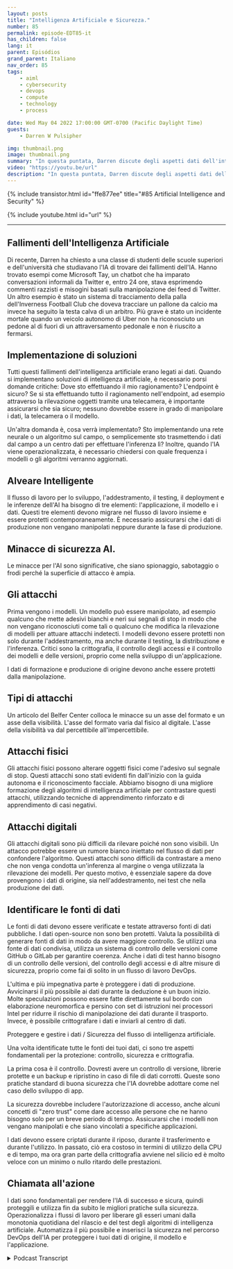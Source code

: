 ```yaml
---
layout: posts
title: "Intelligenza Artificiale e Sicurezza."
number: 85
permalink: episode-EDT85-it
has_children: false
lang: it
parent: Episódios
grand_parent: Italiano
nav_order: 85
tags:
    - aiml
    - cybersecurity
    - devops
    - compute
    - technology
    - process

date: Wed May 04 2022 17:00:00 GMT-0700 (Pacific Daylight Time)
guests:
    - Darren W Pulsipher

img: thumbnail.png
image: thumbnail.png
summary: "In questa puntata, Darren discute degli aspetti dati dell'intelligenza artificiale (AI) e dell'importanza di proteggere tali dati."
video: "https://youtu.be/url"
description: "In questa puntata, Darren discute degli aspetti dati dell'intelligenza artificiale (AI) e dell'importanza di proteggere tali dati."
---
```


<div>
{% include transistor.html id="ffe877ee" title="#85 Artificial Intelligence and Security" %}

{% include youtube.html id="url" %}
</div>

---

## Fallimenti dell'Intelligenza Artificiale

Di recente, Darren ha chiesto a una classe di studenti delle scuole superiori e dell'università che studiavano l'IA di trovare dei fallimenti dell'IA. Hanno trovato esempi come Microsoft Tay, un chatbot che ha imparato conversazioni informali da Twitter e, entro 24 ore, stava esprimendo commenti razzisti e misogini basati sulla manipolazione dei feed di Twitter. Un altro esempio è stato un sistema di tracciamento della palla dell'Inverness Football Club che doveva tracciare un pallone da calcio ma invece ha seguito la testa calva di un arbitro. Più grave è stato un incidente mortale quando un veicolo autonomo di Uber non ha riconosciuto un pedone al di fuori di un attraversamento pedonale e non è riuscito a fermarsi.

## Implementazione di soluzioni

Tutti questi fallimenti dell'intelligenza artificiale erano legati ai dati. Quando si implementano soluzioni di intelligenza artificiale, è necessario porsi domande critiche: Dove sto effettuando il mio ragionamento? L'endpoint è sicuro? Se si sta effettuando tutto il ragionamento nell'endpoint, ad esempio attraverso la rilevazione oggetti tramite una telecamera, è importante assicurarsi che sia sicuro; nessuno dovrebbe essere in grado di manipolare i dati, la telecamera o il modello.

Un'altra domanda è, cosa verrà implementato? Sto implementando una rete neurale o un algoritmo sul campo, o semplicemente sto trasmettendo i dati dal campo a un centro dati per effettuare l'inferenza lì? Inoltre, quando l'IA viene operazionalizzata, è necessario chiedersi con quale frequenza i modelli o gli algoritmi verranno aggiornati.

## Alveare Intelligente

Il flusso di lavoro per lo sviluppo, l'addestramento, il testing, il deployment e le inferenze dell'AI ha bisogno di tre elementi: l'applicazione, il modello e i dati. Questi tre elementi devono migrare nel flusso di lavoro insieme e essere protetti contemporaneamente. È necessario assicurarsi che i dati di produzione non vengano manipolati neppure durante la fase di produzione.

## Minacce di sicurezza AI.

Le minacce per l'AI sono significative, che siano spionaggio, sabotaggio o frodi perché la superficie di attacco è ampia.

## Gli attacchi

Prima vengono i modelli. Un modello può essere manipolato, ad esempio qualcuno che mette adesivi bianchi e neri sui segnali di stop in modo che non vengano riconosciuti come tali o qualcuno che modifica la rilevazione di modelli per attuare attacchi indetecti. I modelli devono essere protetti non solo durante l'addestramento, ma anche durante il testing, la distribuzione e l'inferenza. Critici sono la crittografia, il controllo degli accessi e il controllo dei modelli e delle versioni, proprio come nella sviluppo di un'applicazione.

I dati di formazione e produzione di origine devono anche essere protetti dalla manipolazione.

## Tipi di attacchi

Un articolo del Belfer Center colloca le minacce su un asse del formato e un asse della visibilità. L'asse del formato varia dal fisico al digitale. L'asse della visibilità va dal percettibile all'impercettibile.

## Attacchi fisici

Gli attacchi fisici possono alterare oggetti fisici come l'adesivo sul segnale di stop. Questi attacchi sono stati evidenti fin dall'inizio con la guida autonoma e il riconoscimento facciale. Abbiamo bisogno di una migliore formazione degli algoritmi di intelligenza artificiale per contrastare questi attacchi, utilizzando tecniche di apprendimento rinforzato e di apprendimento di casi negativi.

## Attacchi digitali

Gli attacchi digitali sono più difficili da rilevare poiché non sono visibili. Un attacco potrebbe essere un rumore bianco iniettato nel flusso di dati per confondere l'algoritmo. Questi attacchi sono difficili da contrastare a meno che non venga condotta un'inferenza al margine o venga utilizzata la rilevazione dei modelli. Per questo motivo, è essenziale sapere da dove provengono i dati di origine, sia nell'addestramento, nei test che nella produzione dei dati.

## Identificare le fonti di dati

Le fonti di dati devono essere verificate e testate attraverso fonti di dati pubbliche. I dati open-source non sono ben protetti. Valuta la possibilità di generare fonti di dati in modo da avere maggiore controllo. Se utilizzi una fonte di dati condivisa, utilizza un sistema di controllo delle versioni come GitHub o GitLab per garantire coerenza. Anche i dati di test hanno bisogno di un controllo delle versioni, del controllo degli accessi e di altre misure di sicurezza, proprio come fai di solito in un flusso di lavoro DevOps.

L'ultima e più impegnativa parte è proteggere i dati di produzione. Avvicinarsi il più possibile ai dati durante la deduzione è un buon inizio. Molte speculazioni possono essere fatte direttamente sul bordo con elaborazione neuromorfica e persino con set di istruzioni nei processori Intel per ridurre il rischio di manipolazione dei dati durante il trasporto. Invece, è possibile crittografare i dati e inviarli al centro di dati.

Proteggere e gestire i dati / Sicurezza del flusso di intelligenza artificiale.

Una volta identificate tutte le fonti dei tuoi dati, ci sono tre aspetti fondamentali per la protezione: controllo, sicurezza e crittografia.

La prima cosa è il controllo. Dovresti avere un controllo di versione, librerie protette e un backup e ripristino in caso di file di dati corrotti. Queste sono pratiche standard di buona sicurezza che l'IA dovrebbe adottare come nel caso dello sviluppo di app.

La sicurezza dovrebbe includere l'autorizzazione di accesso, anche alcuni concetti di "zero trust" come dare accesso alle persone che ne hanno bisogno solo per un breve periodo di tempo. Assicurarsi che i modelli non vengano manipolati e che siano vincolati a specifiche applicazioni.

I dati devono essere criptati durante il riposo, durante il trasferimento e durante l'utilizzo. In passato, ciò era costoso in termini di utilizzo della CPU e di tempo, ma ora gran parte della crittografia avviene nel silicio ed è molto veloce con un minimo o nullo ritardo delle prestazioni.

## Chiamata all'azione

I dati sono fondamentali per rendere l'IA di successo e sicura, quindi proteggili e utilizza fin da subito le migliori pratiche sulla sicurezza. Operazionalizza i flussi di lavoro per liberare gli esseri umani dalla monotonia quotidiana del rilascio e del test degli algoritmi di intelligenza artificiale. Automatizza il più possibile e inserisci la sicurezza nel percorso DevOps dell'IA per proteggere i tuoi dati di origine, il modello e l'applicazione.



<details>
<summary> Podcast Transcript </summary>

<p></p>

</details>
